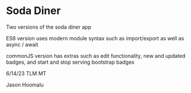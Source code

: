 # Soda Diner

Two versions of the soda diner app

ES6 version uses modern module syntax such as import/export as well as async / await

commonJS version has extras such as edit functionality, new and updated badges, and start and stop serving bootstrap badges

6/14/23 TLM MT

Jason Hoomalu